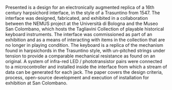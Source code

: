 Presented is a design for an electronically augmented replica of a 16th century
harpsichord interface, in the style of a Trasuntino from 1547. The interface was
designed, fabricated, and exhibited in a collaboration between the NEMUS project
at the Università di Bologna and the Museo San Colombano, which hosts the
Tagliavini Collection of playable historical keyboard instruments. The interface
was commissioned as part of an exhibition and as a means of interacting with
items in the collection that are no longer in playing condition. The keyboard is
a replica of the mechanism found in harpsichords in the Trasuntino style, with
un-pitched strings under tension to provide a comparable mechanical resistance
as found on an original. A system of infra-red LED / phototransistor pairs were
connected to a microcontroller and  installed inside the interface from which a
stream of data can be generated for each jack. The paper covers the design
criteria, process, open-source development and execution of installation for
exhibition at San Colombano.